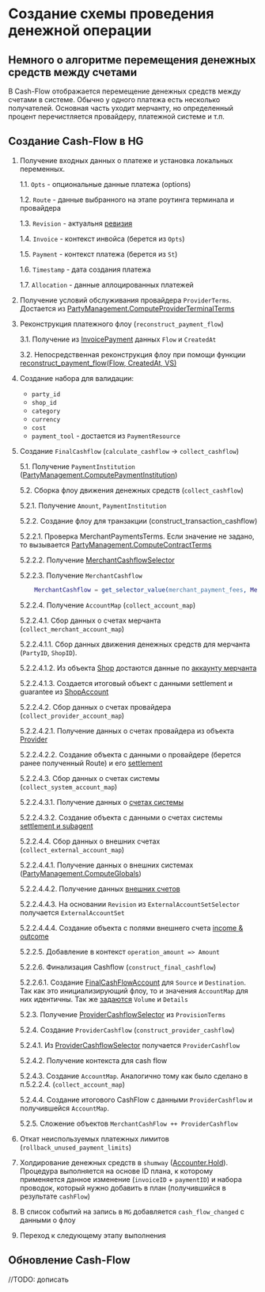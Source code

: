 # Создание схемы проведения денежной операции

## Немного о алгоритме перемещения денежных средств между счетами

В Cash-Flow отображается перемещение денежных средств между счетами в системе.
Обычно у одного платежа есть несколько получателей. Основная часть уходит мерчанту, 
но определенный процент перечистляется провайдеру, платежной системе и т.п.

## Создание Cash-Flow в HG

1. Получение входных данных о платеже и установка локальных переменных.

   1.1. `Opts` - опциональные данные платежа (options)

   1.2. `Route` - данные выбранного на этапе роутинга терминала и провайдера

   1.3. `Revision` - актуальня [ревизия](https://github.com/valitydev/damsel/blob/master/proto/domain.thrift#L299)

   1.4. `Invoice` - контекст инвойса (берется из `Opts`)

   1.5. `Payment` - контекст платежа (берется из `St`)

   1.6. `Timestamp` - дата создания платежа

   1.7. `Allocation` - данные аллоцированных платежей

2. Получение условий обслуживания провайдера `ProviderTerms`. Достается из
   [PartyManagement.ComputeProviderTerminalTerms](https://github.com/valitydev/damsel/blob/master/proto/payment_processing.thrift#L2710)

3. Реконструкция платежного флоу (`reconstruct_payment_flow`)

    3.1. Получение из [InvoicePayment](https://github.com/valitydev/damsel/blob/master/proto/domain.thrift#L293) 
    данных `Flow` и `CreatedAt`

    3.2. Непосредственная реконструкция флоу при помощи функции [reconstruct_payment_flow(Flow, CreatedAt, VS)](meta/reconstruct_payment_flow.md)

4. Создание набора для валидации:
   - `party_id` 
   - `shop_id`  
   - `category`  
   - `currency`  
   - `cost` 
   - `payment_tool` - достается из `PaymentResource`

5. Создание `FinalCashflow` (`calculate_cashflow` -> `collect_cashflow`)

    5.1. Получение `PaymentInstitution` ([PartyManagement.ComputePaymentInstitution](https://github.com/valitydev/damsel/blob/master/proto/payment_processing.thrift#L2766))

    5.2. Сборка флоу движения денежных средств (`collect_cashflow`)

    5.2.1. Получение `Amount`, `PaymentInstitution`

    5.2.2. Создание флоу для транзакции (construct_transaction_cashflow)
    
    5.2.2.1. Проверка MerchantPaymentsTerms. 
    Если значение не задано, то вызывается [PartyManagement.ComputeContractTerms](https://github.com/valitydev/damsel/blob/master/proto/payment_processing.thrift#L2580)

    5.2.2.2. Получение [MerchantCashflowSelector](https://github.com/valitydev/damsel/blob/master/proto/domain.thrift#L1196)

    5.2.2.3. Получение `MerchantCashflow`
    ```erlang
        MerchantCashflow = get_selector_value(merchant_payment_fees, MerchantCashflowSelector),
    ```

    5.2.2.4. Получение `AccountMap` (`collect_account_map`)

    5.2.2.4.1. Сбор данных о счетах мерчанта (`collect_merchant_account_map`)

    5.2.2.4.1.1. Сбор данных движения денежных средств для мерчанта (`PartyID`, `ShopID`). 
    
    5.2.2.4.1.2. Из объекта [Shop](https://github.com/valitydev/damsel/blob/master/proto/domain.thrift#L806) 
    достаются данные по [аккаунту мерчанта](https://github.com/valitydev/damsel/blob/master/proto/domain.thrift#L806)

    5.2.2.4.1.3. Создается итоговый объект с данными settlement и guarantee из [ShopAccount](https://github.com/valitydev/damsel/blob/master/proto/domain.thrift#L806)

    5.2.2.4.2. Сбор данных о счетах провайдера (`collect_provider_account_map`)

    5.2.2.4.2.1. Получение данных о счетах провайдера из объекта [Provider](https://github.com/valitydev/damsel/blob/master/proto/domain.thrift#L2340)

    5.2.2.4.2.2. Создание объекта с данными о провайдере (берется ранее полученный Route) и его [settlement](https://github.com/valitydev/damsel/blob/master/proto/domain.thrift#L2473)

    5.2.2.4.3. Сбор данных о счетах системы (`collect_system_account_map`)

    5.2.2.4.3.1. Получение данных о [счетах системы](https://github.com/valitydev/damsel/blob/master/proto/domain.thrift#L2714)

    5.2.2.4.3.2. Создание объекта с данными о счетах системы [settlement и subagent](https://github.com/valitydev/damsel/blob/master/proto/domain.thrift#L2720)

    5.2.2.4.4. Сбор данных о внешних счетах (`collect_external_account_map`)

    5.2.2.4.4.1. Получение данных о внешних системах ([PartyManagement.ComputeGlobals](https://github.com/valitydev/damsel/blob/master/proto/payment_processing.thrift#L2739))

    5.2.2.4.4.2. Получение данных [внешних счетов](https://github.com/valitydev/damsel/blob/master/proto/domain.thrift#L2850)

    5.2.2.4.4.3. На основании `Revision` из `ExternalAccountSetSelector` получается `ExternalAccountSet`

    5.2.2.4.4.4. Создание объекта с полями внешнего счета [income & outcome](https://github.com/valitydev/damsel/blob/master/proto/domain.thrift#L2745)

    5.2.2.5. Добавление в контекст `operation_amount => Amount`

    5.2.2.6. Финализация Cashflow (`construct_final_cashflow`)

    5.2.2.6.1. Cоздание [FinalCashFlowAccount](https://github.com/valitydev/damsel/blob/master/proto/domain.thrift#L2213) 
    для `Source` и `Destination`. Так как это инициализирующий флоу, то и значения `AccountMap` для них идентичны.
    Так же [задаются](https://github.com/valitydev/hellgate/blob/edfb7be342e50b4c7cb57bef045924e2cfb71680/apps/hellgate/src/hg_cashflow.erl#L69) `Volume` и `Details`

    5.2.3. Получение [ProviderCashflowSelector](https://github.com/valitydev/damsel/blob/master/proto/domain.thrift#L2398) из `ProvisionTerms`

    5.2.4. Создание `ProviderCashflow` (`construct_provider_cashflow`)

    5.2.4.1. Из [ProviderCashflowSelector](https://github.com/valitydev/damsel/blob/master/proto/domain.thrift#L2398) 
    получается `ProviderCashflow`

    5.2.4.2. Получение контекста для cash flow

    5.2.4.3. Создание `AccountMap`. Аналогично тому как было сделано в п.5.2.2.4. (`collect_account_map`)

    5.2.4.4. Создание итогового CashFlow c данными `ProviderCashflow` и получившейся
   `AccountMap`. 

    5.2.5. Сложение объектов `MerchantCashFlow ++ ProviderCashflow`

6. Откат неиспользуемых платежных лимитов (`rollback_unused_payment_limits`)

7. Холдирование денежных средств в `shumway` ([Accounter.Hold](https://github.com/valitydev/damsel/blob/master/proto/accounter.thrift#L120)).
   Процедура выполняется на основе ID плана, к которому применяется данное 
   изменение (`invoiceID` + `paymentID`) и набора проводок, который нужно 
   добавить в план (получившийся в результате `cashFlow`)

8. В список событий на запись в `MG` добавляется `cash_flow_changed` c 
   данными о флоу

9. Переход к следующему этапу выполнения


## Обновление Cash-Flow

//TODO: дописать





